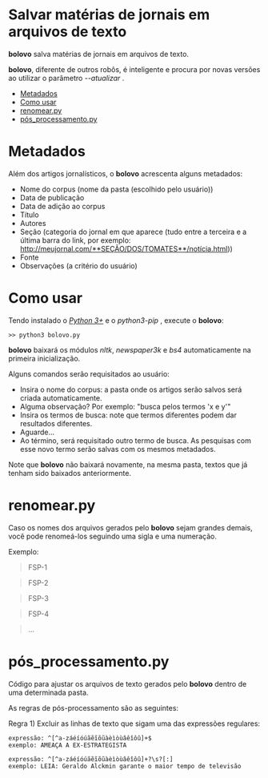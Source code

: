 # Salvar matérias de jornais em arquivos de texto

**bolovo** salva matérias de jornais em arquivos de texto.

**bolovo**, diferente de outros robôs, é inteligente e procura por novas versões ao utilizar o parâmetro *--atualizar* .

* [Metadados](#Metadados)
* [Como usar](#Como-usar)
* [renomear.py](#renomearpy)
* [pós_processamento.py](#pós_processamentopy)

# Metadados

Além dos artigos jornalísticos, o **bolovo** acrescenta alguns metadados:

* Nome do corpus (nome da pasta (escolhido pelo usuário))
* Data de publicação
* Data de adição ao corpus
* Título
* Autores
* Seção (categoria do jornal em que aparece (tudo entre a terceira e a última barra do link, por exemplo: http://meujornal.com/**SEÇÃO/DOS/TOMATES**/notícia.html))
* Fonte
* Observações (a critério do usuário)

# Como usar

Tendo instalado o *[Python 3+](https://www.python.org/)* e o *python3-pip* , execute o **bolovo**:

	>> python3 bolovo.py

**bolovo** baixará os módulos *nltk*, *newspaper3k* e *bs4* automaticamente na primeira inicialização.

Alguns comandos serão requisitados ao usuário:

* Insira o nome do corpus: a pasta onde os artigos serão salvos será criada automaticamente.
* Alguma observação? Por exemplo: "busca pelos termos 'x e y'"
* Insira os termos de busca: note que termos diferentes podem dar resultados diferentes.
* Aguarde...
* Ao término, será requisitado outro termo de busca. As pesquisas com esse novo termo serão salvas com os mesmos metadados.

Note que **bolovo** não baixará novamente, na mesma pasta, textos que já tenham sido baixados anteriormente.

# renomear.py

Caso os nomes dos arquivos gerados pelo **bolovo** sejam grandes demais, você pode renomeá-los seguindo uma sigla e uma numeração.

Exemplo:

>FSP-1

>FSP-2

>FSP-3

>FSP-4

>...

# pós_processamento.py

Código para ajustar os arquivos de texto gerados pelo **bolovo** dentro de uma determinada pasta.

As regras de pós-processamento são as seguintes:

Regra 1) Excluir as linhas de texto que sigam uma das expressões regulares:

	expressão: ^[^a-záéíóúãẽĩõũàèìòùâêîôû]+$
	exemplo: AMEAÇA A EX-ESTRATEGISTA

	expressão: ^[^a-záéíóúãẽĩõũàèìòùâêîôû]+?\s?[:]
	exemplo: LEIA: Geraldo Alckmin garante o maior tempo de televisão
